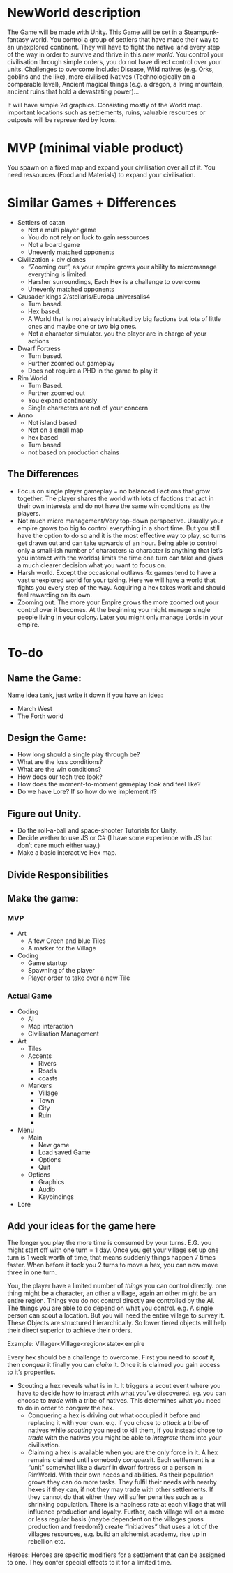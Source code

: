 # NewWorld description
The Game will be made with Unity.
This Game will be set in a Steampunk-fantasy world. You control a group of settlers that have made their way to an unexplored continent. They will  have to fight the native land every step of the way in order to survive and thrive in this *new world*.
You control your civilisation through simple orders, you do not have direct control over your units.
Challenges to overcome include: Disease, Wild natives (e.g. Orks, goblins and the like), more civilised Natives (Technologically on a comparable level), Ancient magical things (e.g. a dragon, a living mountain, ancient ruins that hold a devastating power)…

It will have simple 2d graphics. Consisting mostly of the World map. important locations such as settlements, ruins, valuable resources or outposts will be represented by Icons.

# MVP (minimal viable product)
You spawn on a fixed map and expand your civilisation over all of it. You need ressources (Food and Materials) to expand your civilisation.
# Similar Games + Differences
- Settlers of catan
	- Not a multi player game
	- You do not rely on luck to gain ressources
	- Not a board game
	- Unevenly matched opponents
- Civilization + civ clones
	- “Zooming out”, as your empire grows your ability to micromanage everything is limited. 
	- Harsher surroundings, Each Hex is a challenge to overcome
	- Unevenly matched opponents
- Crusader kings 2/stellaris/Europa universalis4
	- Turn based.
	- Hex based.
	- A World that is not already inhabited by big factions but lots of little ones and maybe one or two big ones. 
	- Not a character simulator. you the player are in charge of your actions
- Dwarf Fortress
	- Turn based.
	- Further zoomed out gameplay
	- Does not require a PHD in the game to play it
- Rim World
	- Turn Based.
	- Further zoomed out
	- You expand continously
	- Single characters are not of your concern
- Anno
	- Not island based
	- Not on a small map
	- hex based
	- Turn based
	- not based on production chains

## The Differences
- Focus on single player gameplay = no balanced Factions that grow together. The player shares the world with lots of factions that act in their own interests and do not have the same win conditions as the players.
- Not much micro management/Very top-down perspective. Usually your empire grows too big to control everything in a short time. But you still have the option to do so and it is the most effective way to play, so turns get drawn out and can take upwards of an hour. Being able to control only a small-ish number of characters (a character is anything that let’s you interact with the worlds) limits the time one turn can take and gives a much clearer decision what you want to focus on.
- Harsh world. Except the occasional outlaws 4x games tend to have a vast unexplored world for your taking. Here we will have a world that fights you every step of the way. Acquiring a hex takes work and should feel rewarding on its own. 
- Zooming out. The more your Empire grows the more zoomed out your control over it becomes. At the beginning you might manage single people living in your colony. Later you might only manage Lords in your empire.

# To-do
## Name the Game:
Name idea tank, just write it down if you have an idea:
- March West
- The Forth world
## Design the Game:
- How long should a single play through be?
- What are the loss conditions?
- What are the win conditions?
- How does our tech tree look?
- How does the moment-to-moment gameplay look and feel like?
- Do we have Lore? If so how do we implement it?
	  

## Figure out Unity.
- Do the roll-a-ball and space-shooter Tutorials for Unity.
- Decide wether to use JS or C# (I have some experience with JS but don’t care much either way.)
- Make a basic interactive Hex map.

## Divide Responsibilities

## Make the game:

### MVP
- Art
	- A few Green and blue Tiles
	- A marker for the Village
- Coding
	- Game startup
	- Spawning of the player 
	- Player order to take over a new Tile
### Actual Game
- Coding
	- AI
	- Map interaction
	- Civilisation Management
- Art
	- Tiles
	- Accents
		- Rivers
		- Roads
		- coasts
	- Markers
		- Village
		- Town
		- City
		- Ruin
		- 
- Menu
	- Main
		- New game
		- Load saved Game
		- Options
		- Quit
	- Options
		- Graphics
		- Audio
		- Keybindings
- Lore

## Add your ideas for the game here
The longer you play the more time is consumed by your turns. E.G. you might start off with one turn = 1 day. Once you get your village set up one turn is 1 week worth of time, that means suddenly things happen 7 times faster. When before it took you 2 turns to move a hex, you can now move three in one turn.

You, the player have a limited number of *things* you can control directly. one thing might be a character, an other a village, again an other might be an entire region. Things you do not control directly are controlled by the AI. The things you are able to do depend on what you control. e.g. A single person can scout a location. But you will need the entire village to survey it. These Objects are structured hierarchically. So lower tiered objects will help their direct superior to achieve their orders.

Example:
Villager\<Village\<region\<state\<empire

Every hex should be a challenge to overcome. First you need to *scout* it, then *conquer* it finally you can *claim* it. Once it is claimed you gain access to it’s properties.
- Scouting a hex reveals what is in it. It triggers a scout event where you have to decide how to interact with what you’ve discovered. eg. you can choose to *trade* with a tribe of natives. This determines what you need to do in order to *conquer* the hex.
	- Conquering a hex is driving out what occupied it before and replacing it with your own. e.g. if you chose to *attack* a tribe of natives while *scouting* you need to kill them, if you instead chose to *trade* with the natives you might be able to *integrate* them into your civilisation.
	- Claiming a hex is available when you are the only force in it. A hex remains claimed until somebody *conquers*it.
Each settlement is a “unit” somewhat like a dwarf in dwarf fortress or a person in RimWorld. With their own needs and abilities. As their population grows they can do more tasks. They fulfil their needs with nearby hexes if they can, if not they may trade with other settlements. If they cannot do that either they will suffer penalties such as a shrinking population. There is a hapiness rate at each village that will influence production and loyalty. Further, each village will on a more or less regular basis (maybe dependent on the villages gross production and freedom?) create “Initiatives” that uses a lot of the villages resources, e.g. build an alchemist academy, rise up in rebellion etc.  

Heroes: Heroes are specific modifiers for a settlement that can be assigned to one. They confer special effects to it for a limited time.


